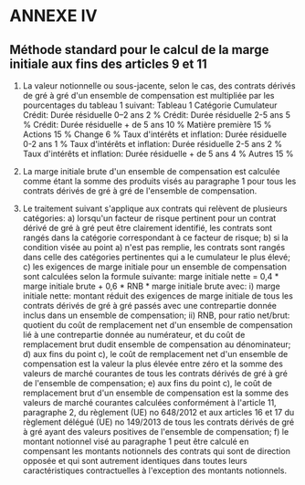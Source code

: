 # ANNEXE IV

## Méthode standard pour le calcul de la marge initiale aux fins des articles 9 et 11

1. La valeur notionnelle ou sous-jacente, selon le cas, des contrats dérivés de gré à gré d'un ensemble de compensation est multipliée par les pourcentages du tableau 1 suivant: Tableau 1 Catégorie Cumulateur Crédit: Durée résiduelle 0–2 ans 2 % Crédit: Durée résiduelle 2-5 ans 5 % Crédit: Durée résiduelle + de 5 ans 10 % Matière première 15 % Actions 15 % Change 6 % Taux d'intérêts et inflation: Durée résiduelle 0-2 ans 1 % Taux d'intérêts et inflation: Durée résiduelle 2-5 ans 2 % Taux d'intérêts et inflation: Durée résiduelle + de 5 ans 4 % Autres 15 %

2. La marge initiale brute d'un ensemble de compensation est calculée comme étant la somme des produits visés au paragraphe 1 pour tous les contrats dérivés de gré à gré de l'ensemble de compensation.

3. Le traitement suivant s'applique aux contrats qui relèvent de plusieurs catégories: a) lorsqu'un facteur de risque pertinent pour un contrat dérivé de gré à gré peut être clairement identifié, les contrats sont rangés dans la catégorie correspondant à ce facteur de risque; b) si la condition visée au point a) n'est pas remplie, les contrats sont rangés dans celle des catégories pertinentes qui a le cumulateur le plus élevé; c) les exigences de marge initiale pour un ensemble de compensation sont calculées selon la formule suivante: marge initiale nette = 0,4 * marge initiale brute + 0,6 * RNB * marge initiale brute avec: i) marge initiale nette: montant réduit des exigences de marge initiale de tous les contrats dérivés de gré à gré passés avec une contrepartie donnée inclus dans un ensemble de compensation; ii) RNB, pour ratio net/brut: quotient du coût de remplacement net d'un ensemble de compensation lié à une contrepartie donnée au numérateur, et du coût de remplacement brut dudit ensemble de compensation au dénominateur; d) aux fins du point c), le coût de remplacement net d'un ensemble de compensation est la valeur la plus élevée entre zéro et la somme des valeurs de marché courantes de tous les contrats dérivés de gré à gré de l'ensemble de compensation; e) aux fins du point c), le coût de remplacement brut d'un ensemble de compensation est la somme des valeurs de marché courantes calculées conformément à l'article 11, paragraphe 2, du règlement (UE) no 648/2012 et aux articles 16 et 17 du règlement délégué (UE) no 149/2013 de tous les contrats dérivés de gré à gré ayant des valeurs positives de l'ensemble de compensation; f) le montant notionnel visé au paragraphe 1 peut être calculé en compensant les montants notionnels des contrats qui sont de direction opposée et qui sont autrement identiques dans toutes leurs caractéristiques contractuelles à l'exception des montants notionnels.

